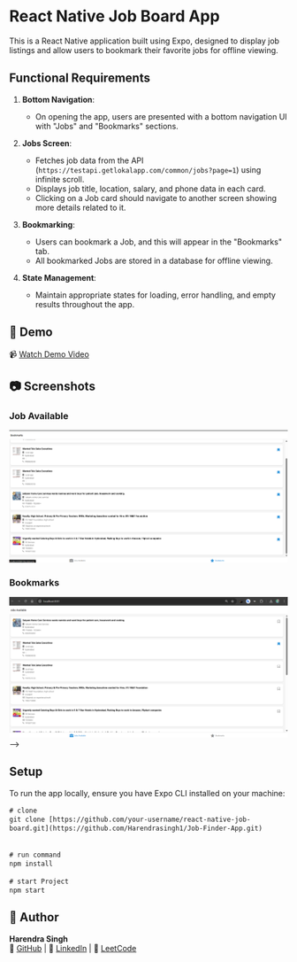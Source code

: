 # React Native Job Board App

This is a React Native application built using Expo, designed to display job listings and allow users to bookmark their favorite jobs for offline viewing.

## Functional Requirements

1. **Bottom Navigation**:
   - On opening the app, users are presented with a bottom navigation UI with "Jobs" and "Bookmarks" sections.

2. **Jobs Screen**:
   - Fetches job data from the API (`https://testapi.getlokalapp.com/common/jobs?page=1`) using infinite scroll.
   - Displays job title, location, salary, and phone data in each card.
   - Clicking on a Job card should navigate to another screen showing more details related to it.

3. **Bookmarking**:
   - Users can bookmark a Job, and this will appear in the "Bookmarks" tab.
   - All bookmarked Jobs are stored in a database for offline viewing.

4. **State Management**:
   - Maintain appropriate states for loading, error handling, and empty results throughout the app.

## 🔗 Demo
 
📹 [Watch Demo Video]([Demo%20Video%20and%20Images/Job%20Finder%20Demo%20Video.mp4](https://drive.google.com/file/d/1cYv0kmq3T3HE4z8l8U25q5p3PTCTa5vy/view?usp=sharing))

## 📷 Screenshots
### Job Available

 ![Jobs Screen](Demo%20Video%20and%20Images/Job%20Finder%20windor%20image%20(1).png)

### Bookmarks
 ![Bookmarks Screen](Demo%20Video%20and%20Images/Job%20Finder%20windor%20image%20(2).png) -->

## Setup

To run the app locally, ensure you have Expo CLI installed on your machine:

```
# clone
git clone [https://github.com/your-username/react-native-job-board.git](https://github.com/Harendrasingh1/Job-Finder-App.git)


# run command
npm install

# start Project
npm start
```

## 👤 Author
**Harendra Singh**  
📌 [GitHub](https://github.com/Harendrasingh1) | 📌 [LinkedIn](https://www.linkedin.com/in/harendra8587/) | 📌 [LeetCode](https://leetcode.com/u/Thakurji01/)
